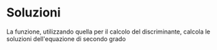 # Soluzioni

La funzione, utilizzando quella per il calcolo del discriminante, calcola le soluzioni dell'equazione di secondo grado
